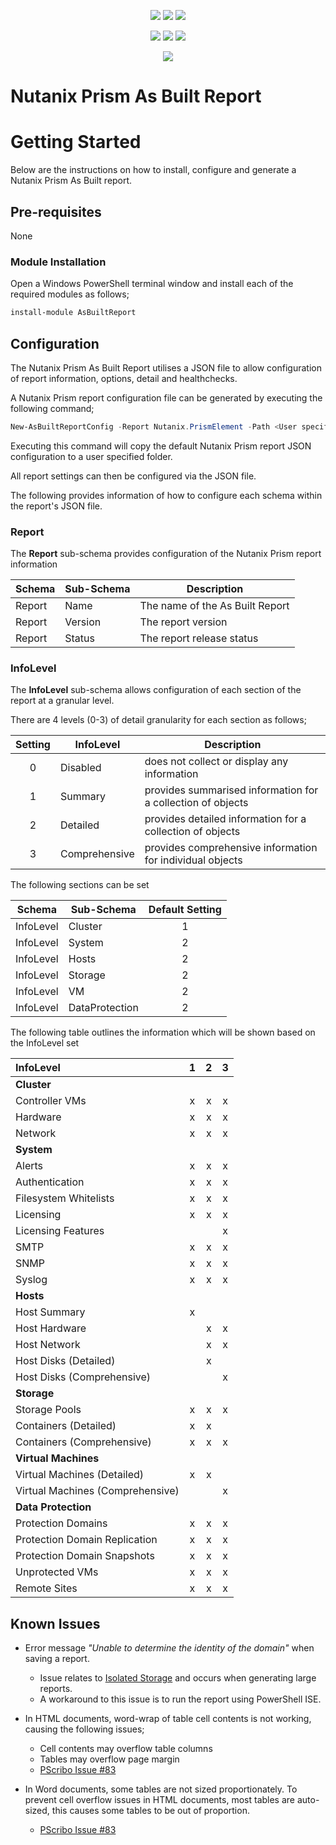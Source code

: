<p align="center">
    <a href="https://www.powershellgallery.com/packages/AsBuiltReport.Nutanix.PrismElement/" alt="PowerShell Gallery Version">
        <img src="https://img.shields.io/powershellgallery/v/AsBuiltReport.Nutanix.PrismElement.svg" /></a>
    <a href="https://www.powershellgallery.com/packages/AsBuiltReport.Nutanix.PrismElement/" alt="PS Gallery Downloads">
        <img src="https://img.shields.io/powershellgallery/dt/AsBuiltReport.Nutanix.PrismElement.svg" /></a>
    <a href="https://www.powershellgallery.com/packages/AsBuiltReport.Nutanix.PrismElement/" alt="PS Platform">
        <img src="https://img.shields.io/powershellgallery/p/AsBuiltReport.Nutanix.PrismElement.svg" /></a>
</p>
<p align="center">
    <a href="https://github.com/AsBuiltReport/AsBuiltReport.Nutanix.PrismElement/graphs/commit-activity" alt="GitHub Last Commit">
        <img src="https://img.shields.io/github/last-commit/AsBuiltReport/AsBuiltReport.Nutanix.PrismElement/master.svg" /></a>
    <a href="https://raw.githubusercontent.com/AsBuiltReport/AsBuiltReport.Nutanix.PrismElement/master/LICENSE" alt="GitHub License">
        <img src="https://img.shields.io/github/license/AsBuiltReport/AsBuiltReport.Nutanix.PrismElement.svg" /></a>
    <a href="https://github.com/AsBuiltReport/AsBuiltReport.Nutanix.PrismElement/graphs/contributors" alt="GitHub Contributors">
        <img src="https://img.shields.io/github/contributors/AsBuiltReport/AsBuiltReport.Nutanix.PrismElement.svg"/></a>
</p>
<p align="center">
    <a href="https://twitter.com/AsBuiltReport" alt="Twitter">
            <img src="https://img.shields.io/twitter/follow/AsBuiltReport.svg?style=social"/></a>
</p>

# Nutanix Prism As Built Report

# Getting Started
Below are the instructions on how to install, configure and generate a Nutanix Prism As Built report.

## Pre-requisites
None

### Module Installation

Open a Windows PowerShell terminal window and install each of the required modules as follows;
```powershell
install-module AsBuiltReport
```

## Configuration
The Nutanix Prism As Built Report utilises a JSON file to allow configuration of report information, options, detail and healthchecks. 

A Nutanix Prism report configuration file can be generated by executing the following command;
```powershell
New-AsBuiltReportConfig -Report Nutanix.PrismElement -Path <User specified folder> -Name <Optional> 
```

Executing this command will copy the default Nutanix Prism report JSON configuration to a user specified folder. 

All report settings can then be configured via the JSON file.

The following provides information of how to configure each schema within the report's JSON file.

### Report
The **Report** sub-schema provides configuration of the Nutanix Prism report information

| Schema | Sub-Schema | Description |
| ------ | ---------- | ----------- |
| Report | Name | The name of the As Built Report
| Report | Version | The report version
| Report | Status | The report release status

### InfoLevel
The **InfoLevel** sub-schema allows configuration of each section of the report at a granular level. 

There are 4 levels (0-3) of detail granularity for each section as follows;

| Setting | InfoLevel | Description |
| :-------: | ---- | ----------- |
| 0 | Disabled | does not collect or display any information
| 1 | Summary | provides summarised information for a collection of objects
| 2 | Detailed | provides detailed information for a collection of objects
| 3 | Comprehensive | provides comprehensive information for individual objects


The following sections can be set

| Schema | Sub-Schema | Default Setting |
| ------ | ---------- | :---------------: |
| InfoLevel | Cluster | 1
| InfoLevel | System | 2
| InfoLevel | Hosts | 2
| InfoLevel | Storage | 2
| InfoLevel | VM | 2
| InfoLevel | DataProtection | 2

The following table outlines the information which will be shown based on the InfoLevel set

| InfoLevel | 1 | 2 | 3
| :--- | :---: | :---: | :---:
| **Cluster** |  |  |
| Controller VMs | x | x | x
| Hardware | x | x | x
| Network | x | x | x
| **System** | | |
| Alerts | x | x | x
| Authentication | x | x | x
| Filesystem Whitelists | x | x | x
| Licensing | x | x | x
| Licensing Features | | | x
| SMTP | x | x | x
| SNMP | x | x | x
| Syslog | x | x | x
| **Hosts** | | |
| Host Summary | x | | |
| Host Hardware  | | x | x
| Host Network | | x | x
| Host Disks (Detailed) | | x | 
| Host Disks (Comprehensive) | | | x
| **Storage** | | |
| Storage Pools | x | x | x
| Containers (Detailed) | x | x | 
| Containers (Comprehensive)| x | x | x
| **Virtual Machines** | | |
| Virtual Machines (Detailed) | x | x |
| Virtual Machines (Comprehensive) | | | x
| **Data Protection** | | |
| Protection Domains | x | x | x
| Protection Domain Replication | x | x | x
| Protection Domain Snapshots | x | x | x
| Unprotected VMs | x | x | x
| Remote Sites | x | x | x



## Known Issues
- Error message _"Unable to determine the identity of the domain"_ when saving a report. 
  - Issue relates to [Isolated Storage](http://rekiwi.blogspot.com/2008/12/unable-to-determine-identity-of-domain.html) and occurs when generating large reports. 
  - A workaround to this issue is to run the report using PowerShell ISE.
- In HTML documents, word-wrap of table cell contents is not working, causing the following issues;
  - Cell contents may overflow table columns
  - Tables may overflow page margin
  - [PScribo Issue #83](https://github.com/iainbrighton/PScribo/issues/83)

- In Word documents, some tables are not sized proportionately. To prevent cell overflow issues in HTML documents, most tables are auto-sized, this causes some tables to be out of proportion.
    
    - [PScribo Issue #83](https://github.com/iainbrighton/PScribo/issues/83)